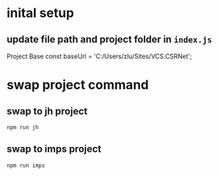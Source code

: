 # inital setup 
## update file path and project folder in `index.js`
Project Base const baseUrl = 'C:/Users/zlu/Sites/VCS.CSRNet';

# swap project command
## swap to jh project 
<code>npm run jh</code>
## swap to imps project 
<code>npm run imps</code>